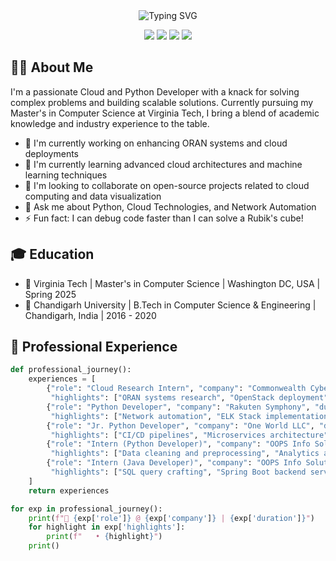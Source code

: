 <div align="center">
  <img src="https://readme-typing-svg.herokuapp.com?font=Fira+Code&size=27&duration=3000&pause=1000&color=00F7FF&center=true&vCenter=true&width=435&lines=Hi%2C+I'm+Abhimanyu+Bhagwati;Cloud+%26+Python+Developer;Open+Source+Enthusiast" alt="Typing SVG" />
</div>

<p align="center">
  <a href="https://www.linkedin.com/in/abhimanyubhagwati/"><img src="https://img.shields.io/badge/-LinkedIn-0077B5?style=for-the-badge&logo=Linkedin&logoColor=white"/></a>
  <a href="https://www.realabhi.tech"><img src="https://img.shields.io/badge/-Website-FF7139?style=for-the-badge&logo=Firefox-Browser&logoColor=white"/></a>
  <a href="mailto:abhimanyu@vt.edu"><img src="https://img.shields.io/badge/-Email-D14836?style=for-the-badge&logo=Gmail&logoColor=white"/></a>
  <a href="https://github.com/AbhimanyuBhagwati"><img src="https://img.shields.io/badge/-GitHub-181717?style=for-the-badge&logo=GitHub&logoColor=white"/></a>
</p>

## 👨‍💻 About Me

I'm a passionate Cloud and Python Developer with a knack for solving complex problems and building scalable solutions. Currently pursuing my Master's in Computer Science at Virginia Tech, I bring a blend of academic knowledge and industry experience to the table.

- 🔭 I'm currently working on enhancing ORAN systems and cloud deployments
- 🌱 I'm currently learning advanced cloud architectures and machine learning techniques
- 👯 I'm looking to collaborate on open-source projects related to cloud computing and data visualization
- 💬 Ask me about Python, Cloud Technologies, and Network Automation
- ⚡ Fun fact: I can debug code faster than I can solve a Rubik's cube!

## 🎓 Education

- 🏫 Virginia Tech | Master's in Computer Science | Washington DC, USA | Spring 2025
- 🏫 Chandigarh University | B.Tech in Computer Science & Engineering | Chandigarh, India | 2016 - 2020

## 💼 Professional Experience

```python
def professional_journey():
    experiences = [
        {"role": "Cloud Research Intern", "company": "Commonwealth Cyber Initiative", "duration": "Apr 2024 - Jun 2024",
         "highlights": ["ORAN systems research", "OpenStack deployment", "CI/CD pipeline implementation"]},
        {"role": "Python Developer", "company": "Rakuten Symphony", "duration": "Dec 2021 - Jun 2023",
         "highlights": ["Network automation", "ELK Stack implementation", "VPN automation tool"]},
        {"role": "Jr. Python Developer", "company": "One World LLC", "duration": "Nov 2020 - Nov 2021",
         "highlights": ["CI/CD pipelines", "Microservices architecture", "API integration"]},
        {"role": "Intern (Python Developer)", "company": "OOPS Info Solutions", "duration": "May 2019 - July 2019",
         "highlights": ["Data cleaning and preprocessing", "Analytics and reporting"]},
        {"role": "Intern (Java Developer)", "company": "OOPS Info Solutions", "duration": "May 2018 - July 2018",
         "highlights": ["SQL query crafting", "Spring Boot backend services"]}
    ]
    return experiences

for exp in professional_journey():
    print(f"🚀 {exp['role']} @ {exp['company']} | {exp['duration']}")
    for highlight in exp['highlights']:
        print(f"   • {highlight}")
    print()
